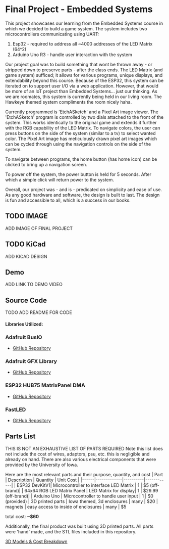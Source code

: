 # Final Project - Embedded Systems
This project showcases our learning from the Embedded Systems course in which we decided to build a game system. The system includes two microcontrollers communicating using UART:
1. Esp32 - required to address all ~4000 addresses of the LED Matrix (64^2)
2. Arduino Uno R3 - handle user interaction with the system

Our project goal was to build something that wont be thrown away - or stripped down to preserve parts - after the class ends. The LED Matrix (and game system) sufficed; it allows for various programs, unique displays, and extendability beyond this course. Because of the ESP32, this system can be iterated on to support user I/O via a web application. However, that would be more of an IoT project than Embedded Systems... just our thinking. As we are roomates, this system is currently being held in our living room. The Hawkeye themed system compliments the room nicely haha.

Currently programmed is 'EtchASketch' and a Pixel Art image viewer. The 'EtchASketch' program is controlled by two dials attached to the front of the system. This works identically to the original game and extends it further with the RGB capability of the LED Matrix. To navigate colors, the user can press buttons on the side of the system (similar to a tv) to select wanted color.
The Pixel Art image has meticulously drawn pixel art images which can be cycled through using the navigation controls on the side of the system.

To navigate between programs, the home button (has home icon) can be clicked to bring up a navigation screen. 

To power off the system, the power button is held for 5 seconds. After which a simple click will return power to the system.

Overall, our project was - and is - predicated on simplicity and ease of use. As any good hardware and software, the design is built to last. The design is fun and accessible to all, which is a success in our books.

## TODO IMAGE
ADD IMAGE OF FINAL PROJECT

## TODO KiCad
ADD KICAD DESIGN

## Demo
ADD LINK TO DEMO VIDEO 

## Source Code
TODO ADD README FOR CODE


#### Libraries Utilized:

### Adafruit BusIO
- [GitHub Repository](https://github.com/adafruit/Adafruit_BusIO)

### Adafruit GFX Library
- [GitHub Repository](https://github.com/adafruit/Adafruit-GFX-Library)

### ESP32 HUB75 MatrixPanel DMA
- [GitHub Repository](https://github.com/mrcodetastic/ESP32-HUB75-MatrixPanel-DMA/tree/master)

### FastLED
- [GitHub Repository](https://github.com/FastLED/FastLED)

## Parts List
THIS IS NOT AN EXHAUSTIVE LIST OF PARTS REQUIRED
Note this list does not include the cost of wires, adaptors, psu, etc. this is negligible and already on hand.
There are also various electrical components that were provided by the University of Iowa.

Here are the most relevant parts and their purpose, quantity, and cost
| Part | Description | Quantity | Unit Cost |
|------|-------------|----------|------------|
| ESP32 DevKitV1| Microcontroller to interface LED Matrix | 1 | $5 (off-brand)|
| 64x64 RGB LED Matrix Panel | LED Matrix for display| 1 | $29.99 (off-brand)|
| Arduino Uno | Microcontroller to handle user input | 1 | $0 (provided)
| 3D printed parts | Iowa themed, 3d enclosures | many | $20
| magnets | easy access to inside of enclosures | many | $5

total cost: **~$60** 

Additionally, the final product was built using 3D printed parts. All parts were 'hand' made, and the STL files included in this repository.

[3D Models & Cost Breakdown](./3d_models/README.md)
